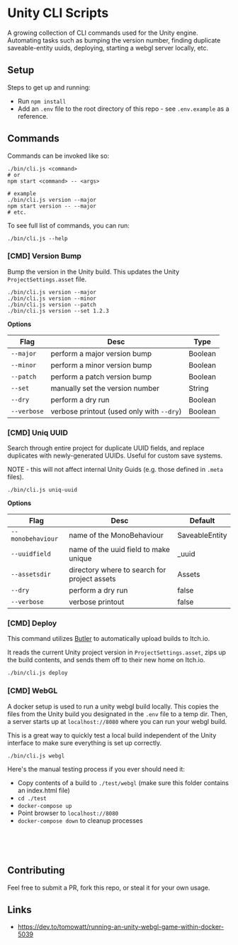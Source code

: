 # Unity CLI Scripts

A growing collection of CLI commands used for the Unity engine. Automating tasks such as bumping the version number, finding duplicate saveable-entity uuids, deploying, starting a webgl server locally, etc.

## Setup

Steps to get up and running:

- Run `npm install`
- Add an `.env` file to the root directory of this repo - see `.env.example` as a reference.

## Commands

Commands can be invoked like so:

```
./bin/cli.js <command>
# or
npm start <command> -- <args>

# example
./bin/cli.js version --major
npm start version -- --major
# etc.
```

To see full list of commands, you can run:

```
./bin/cli.js --help
```

### [CMD] Version Bump

Bump the version in the Unity build. This updates the Unity `ProjectSettings.asset` file.

```
./bin/cli.js version --major
./bin/cli.js version --minor
./bin/cli.js version --patch
./bin/cli.js version --set 1.2.3
```

**Options**

| Flag           | Desc                                                          | Type           |
|-------------------|------------------------------------------------------------|----------------|
| `--major`         | perform a major version bump                               | Boolean        |
| `--minor`         | perform a minor version bump                               | Boolean        |
| `--patch`         | perform a patch version bump                               | Boolean        |
| `--set`           | manually set the version number                            | String         |
| `--dry`           | perform a dry run                                          | Boolean        |
| `--verbose`       | verbose printout (used only with `--dry`)                  | Boolean        |


### [CMD] Uniq UUID

Search through entire project for duplicate UUID fields, and replace duplicates with newly-generated UUIDs. Useful for custom save systems.

NOTE - this will not affect internal Unity Guids (e.g. those defined in `.meta` files).

```
./bin/cli.js uniq-uuid
```

**Options**

| Flag           | Desc                                                          | Default        |
|-------------------|------------------------------------------------------------|----------------|
| `--monobehaviour` | name of the MonoBehaviour                                  | SaveableEntity |
| `--uuidfield`     | name of the uuid field to make unique                      | _uuid          |
| `--assetsdir`     | directory where to search for project assets               | Assets         |
| `--dry`           | perform a dry run                                          | false          |
| `--verbose`       | verbose printout                                           | false          |

### [CMD] Deploy

This command utilizes [Butler](https://itch.io/board/24575/butler) to automatically upload builds to Itch.io.

It reads the current Unity project version in `ProjectSettings.asset`, zips up the
build contents, and sends them off to their new home on Itch.io.

```
./bin/cli.js deploy
```

### [CMD] WebGL

A docker setup is used to run a unity webgl build locally. This copies the files from the Unity build you designated in the `.env` file to a temp dir.
Then, a server starts up at `localhost://8080` where you can run your webgl build.

This is a great way to quickly test a local build independent of the Unity interface to make sure everything is set up correctly.

```
./bin/cli.js webgl
```

Here's the manual testing process if you ever should need it:

- Copy contents of a build to `./test/webgl` (make sure this folder contains an index.html file)
- `cd ./test`
- `docker-compose up`
- Point browser to `localhost://8080`
- `docker-compose down` to cleanup processes


&nbsp;

&nbsp;
## Contributing

Feel free to submit a PR, fork this repo, or steal it for your own usage.

## Links

- https://dev.to/tomowatt/running-an-unity-webgl-game-within-docker-5039


